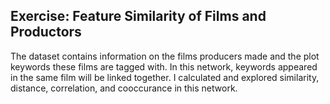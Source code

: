 ## Exercise: Feature Similarity of Films and Productors
The dataset contains information on the films producers made and the plot keywords these films are tagged with.
In this network, keywords appeared in the same film will be linked together.
I calculated and explored similarity, distance, correlation, and cooccurance in this network.
